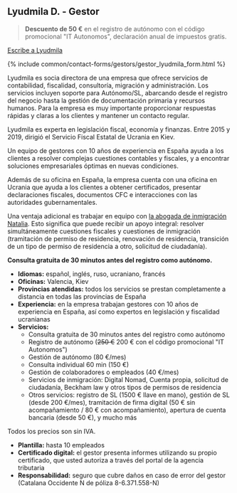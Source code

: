 <span id="lyudmila-d" class="legacy-anchor"></span>
## Lyudmila D. - Gestor

> **Descuento de 50 €** en el registro de autónomo con el código promocional "IT Autonomos", declaración anual de
> impuestos gratis.

<a href="#" class="btn-contact-specialist" onclick="contactGestorLyudmila(); return false;">Escribe a Lyudmila</a>

{% include common/contact-forms/gestors/gestor_lyudmila_form.html %}

Lyudmila es socia directora de una empresa que ofrece servicios de contabilidad, fiscalidad, consultoría, migración y
administración. Los servicios incluyen soporte para Autónomo/SL, abarcando desde el registro del negocio hasta la gestión
de documentación primaria y recursos humanos. Para la empresa es muy importante proporcionar respuestas rápidas y claras
a los clientes y mantener un contacto regular.

Lyudmila es experta en legislación fiscal, economía y finanzas. Entre 2015 y 2019, dirigió el Servicio Fiscal Estatal de
Ucrania en Kiev.

Un equipo de gestores con 10 años de experiencia en España ayuda a los clientes a resolver complejas cuestiones
contables y fiscales, y a encontrar soluciones empresariales óptimas en nuevas condiciones.

Además de su oficina en España, la empresa cuenta con una oficina en Ucrania que ayuda a los clientes a obtener
certificados, presentar declaraciones fiscales, documentos CFC e interacciones con las autoridades gubernamentales.

Una ventaja adicional es trabajar en equipo con [la abogada de inmigración Natalia](#natalya-d---abogada-de-inmigración).
Esto significa que puede recibir un apoyo integral: resolver simultáneamente cuestiones fiscales y
cuestiones de inmigración (tramitación de permiso de residencia, renovación de residencia, transición de un tipo de permiso de residencia a otro, solicitud de ciudadanía).

**Consulta gratuita de 30 minutos antes del registro como autónomo.**

- **Idiomas:** español, inglés, ruso, ucraniano, francés
- **Oficinas:** Valencia, Kiev
- **Provincias atendidas:** todos los servicios se prestan completamente a distancia en todas las provincias de España
- **Experiencia:** en la empresa trabajan gestores con 10 años de experiencia en España, así como expertos en
  legislación y fiscalidad ucranianas
- **Servicios:**
    - Consulta gratuita de 30 minutos antes del registro como autónomo
    - Registro de autónomo (<s>250 €</s> 200 € con el código promocional "IT Autonomos")
    - Gestión de autónomo (80 €/mes)
    - Consulta individual 60 min (150 €)
    - Gestión de colaboradores o empleados (40 €/mes)
    - Servicios de inmigración: Digital Nomad, Cuenta propia, solicitud de ciudadanía, Beckham law y otros tipos de permisos de residencia
    - Otros servicios: registro de SL (1500 € llave en mano), gestión de SL (desde 200 €/mes), tramitación de firma
      digital (50 € sin acompañamiento / 80 € con acompañamiento), apertura de cuenta bancaria (desde 50 €), y mucho más

Todos los precios son sin IVA.

- **Plantilla:** hasta 10 empleados
- **Certificado digital:** el gestor presenta informes utilizando su propio certificado, que usted autoriza a través del portal de la agencia tributaria
- **Responsabilidad:** seguro que cubre daños en caso de error del gestor (Catalana Occidente N de póliza 8-6.371.558-N) 
